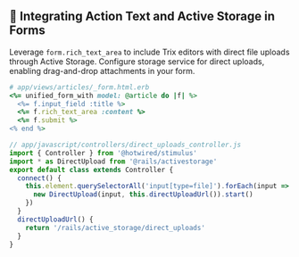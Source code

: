 ## 🎨 Integrating Action Text and Active Storage in Forms
Leverage `form.rich_text_area` to include Trix editors with direct file uploads through Active Storage. Configure storage service for direct uploads, enabling drag-and-drop attachments in your form.

```ruby
# app/views/articles/_form.html.erb
<%= unified_form_with model: @article do |f| %>
  <%= f.input_field :title %>
  <%= f.rich_text_area :content %>
  <%= f.submit %>
<% end %>
```

```js
// app/javascript/controllers/direct_uploads_controller.js
import { Controller } from '@hotwired/stimulus'
import * as DirectUpload from '@rails/activestorage'
export default class extends Controller {
  connect() {
    this.element.querySelectorAll('input[type=file]').forEach(input => {
      new DirectUpload(input, this.directUploadUrl()).start()
    })
  }
  directUploadUrl() {
    return '/rails/active_storage/direct_uploads'
  }
}
```